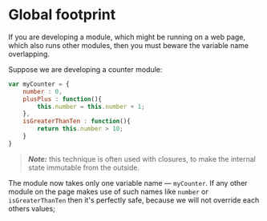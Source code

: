 # Global footprint
If you are developing a module, which might be running on a web page, which also runs other modules, then you must beware the variable name overlapping.

Suppose we are developing a counter module:
```js
var myCounter = {
    number : 0,
    plusPlus : function(){
        this.number = this.number + 1;
    },
    isGreaterThanTen : function(){
        return this.number > 10;
    }
}
```
> ***Note:*** this technique is often used with closures, to make the internal state immutable from the outside.

The module now takes only one variable name — `myCounter`. If any other module on the page makes use of such names like `number` or `isGreaterThanTen` then it's perfectly safe, because we will not override each others values;
